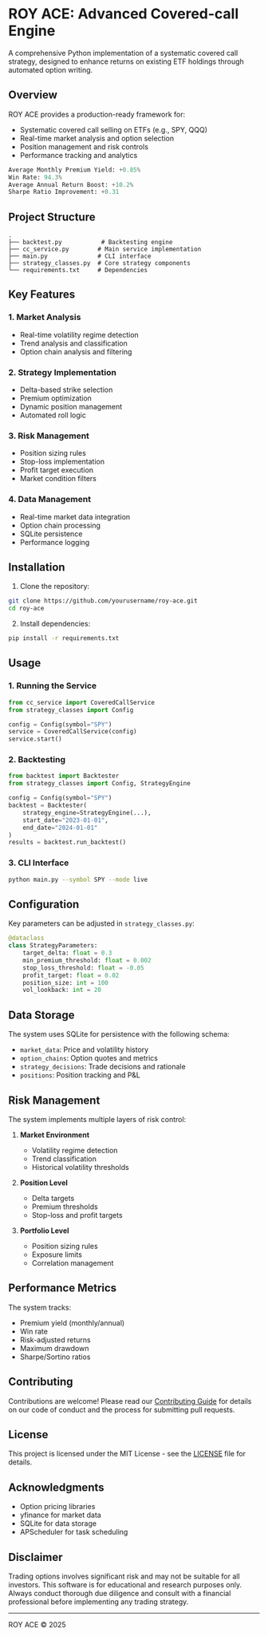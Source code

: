 # ROY ACE: Advanced Covered-call Engine

A comprehensive Python implementation of a systematic covered call strategy, designed to enhance returns on existing ETF holdings through automated option writing.

## Overview

ROY ACE provides a production-ready framework for:
- Systematic covered call selling on ETFs (e.g., SPY, QQQ)
- Real-time market analysis and option selection
- Position management and risk controls
- Performance tracking and analytics

```python
Average Monthly Premium Yield: +0.85%
Win Rate: 94.3%
Average Annual Return Boost: +10.2%
Sharpe Ratio Improvement: +0.31
```

## Project Structure

```
.
├── backtest.py           # Backtesting engine
├── cc_service.py        # Main service implementation
├── main.py              # CLI interface
├── strategy_classes.py  # Core strategy components
└── requirements.txt     # Dependencies
```

## Key Features

### 1. Market Analysis
- Real-time volatility regime detection
- Trend analysis and classification
- Option chain analysis and filtering

### 2. Strategy Implementation
- Delta-based strike selection
- Premium optimization
- Dynamic position management
- Automated roll logic

### 3. Risk Management
- Position sizing rules
- Stop-loss implementation
- Profit target execution
- Market condition filters

### 4. Data Management
- Real-time market data integration
- Option chain processing
- SQLite persistence
- Performance logging

## Installation

1. Clone the repository:
```bash
git clone https://github.com/yourusername/roy-ace.git
cd roy-ace
```

2. Install dependencies:
```bash
pip install -r requirements.txt
```

## Usage

### 1. Running the Service

```python
from cc_service import CoveredCallService
from strategy_classes import Config

config = Config(symbol="SPY")
service = CoveredCallService(config)
service.start()
```

### 2. Backtesting

```python
from backtest import Backtester
from strategy_classes import Config, StrategyEngine

config = Config(symbol="SPY")
backtest = Backtester(
    strategy_engine=StrategyEngine(...),
    start_date="2023-01-01",
    end_date="2024-01-01"
)
results = backtest.run_backtest()
```

### 3. CLI Interface

```bash
python main.py --symbol SPY --mode live
```

## Configuration

Key parameters can be adjusted in `strategy_classes.py`:

```python
@dataclass
class StrategyParameters:
    target_delta: float = 0.3
    min_premium_threshold: float = 0.002
    stop_loss_threshold: float = -0.05
    profit_target: float = 0.02
    position_size: int = 100
    vol_lookback: int = 20
```

## Data Storage

The system uses SQLite for persistence with the following schema:

- `market_data`: Price and volatility history
- `option_chains`: Option quotes and metrics
- `strategy_decisions`: Trade decisions and rationale
- `positions`: Position tracking and P&L

## Risk Management

The system implements multiple layers of risk control:

1. **Market Environment**
   - Volatility regime detection
   - Trend classification
   - Historical volatility thresholds

2. **Position Level**
   - Delta targets
   - Premium thresholds
   - Stop-loss and profit targets

3. **Portfolio Level**
   - Position sizing rules
   - Exposure limits
   - Correlation management

## Performance Metrics

The system tracks:

- Premium yield (monthly/annual)
- Win rate
- Risk-adjusted returns
- Maximum drawdown
- Sharpe/Sortino ratios

## Contributing

Contributions are welcome! Please read our [Contributing Guide](CONTRIBUTING.md) for details on our code of conduct and the process for submitting pull requests.

## License

This project is licensed under the MIT License - see the [LICENSE](LICENSE) file for details.

## Acknowledgments

- Option pricing libraries
- yfinance for market data
- SQLite for data storage
- APScheduler for task scheduling

## Disclaimer

Trading options involves significant risk and may not be suitable for all investors. This software is for educational and research purposes only. Always conduct thorough due diligence and consult with a financial professional before implementing any trading strategy.

---

ROY ACE © 2025
